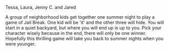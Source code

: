 <!-- INSTRUCTIONS:
Guiding questions are in comments; add your answers outside the comments, where they can be seen. -->



<!-- Who is working on this project? -->
Tessa, Laura, Jenny C. and Jared 







<!-- What's the basic pitch for the Twine narrative? Where do you start? Who do you play as? What's the genre? -->
A group of neighborhood kids get together one summer night to play a game of Jail Break. One kid will be 'it' and the other 
three will hide. You will start in a quiet backyard, but where you will end up is up to you. Pick your character wisely 
because in the end, there will only be one winner. 
Hopefully this thrilling game will take you back to summer nights when you were younger. 






<!-- What overall mode of collaboration are you planning to use: divide the work by project sections? by media types and expertise? by compromise and consensus all the way through?

For our collaboration, we are each going to plan out our own characters and their paths. Jared is going to be the master behind the CSS (with some suggestions and help, of course). Once we all have our basic paths down, we are going to come together and plan how to interact each character a little more to enhance the game. 
Tessa will get background images where it is applicable. 

Now add some specificity to that general plan: who will take what role, at what points? How will you communicate with each other?
We are going to communicate over text and email. 

IMPORTANT: never include personal info like phone numbers on GitHub! -->









<!-- Feel free to add any further thoughts, plans, or possibilities... or to answer additional questions from the Group Contract on page 116 of Writer/Designer. -->
